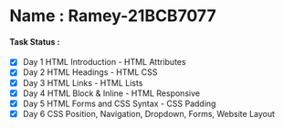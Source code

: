 # Name : Ramey-21BCB7077 
#### Task Status : 
- [x] Day 1 HTML Introduction - HTML Attributes
- [x] Day 2 HTML Headings - HTML CSS
- [x] Day 3 HTML Links - HTML Lists
- [x] Day 4 HTML Block & Inline - HTML Responsive
- [x] Day 5 HTML Forms and CSS Syntax - CSS Padding
- [x] Day 6 CSS Position, Navigation, Dropdown, Forms, Website Layout
